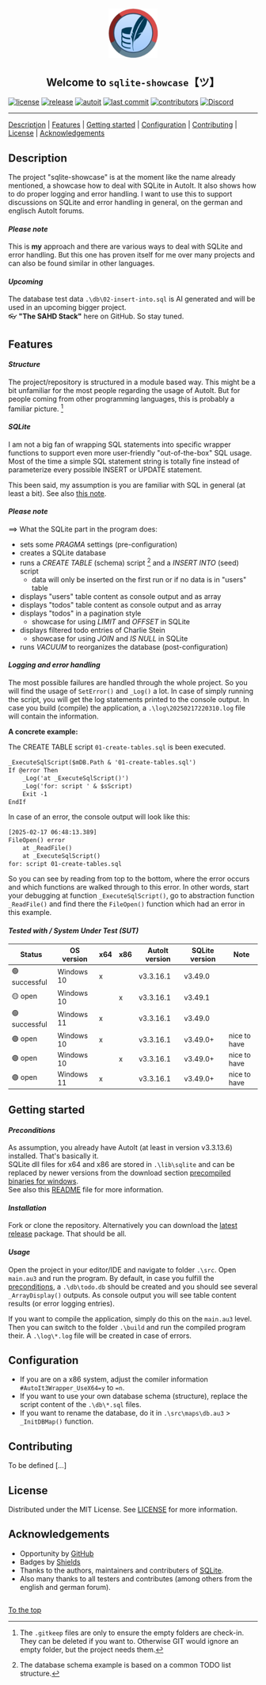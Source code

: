 #####

<p align="center">
    <img src="assets/images/logo.png" width="100" />
    <h2 align="center">Welcome to <code>sqlite-showcase</code>【ツ】</h2>
</p>

[![license](https://img.shields.io/badge/license-MIT-indianred.svg?style=flat-square&logo=spdx&logoColor=white)](https://github.com/sven-seyfert/sqlite-showcase/blob/main/LICENSE.md)
[![release](https://img.shields.io/github/release/sven-seyfert/sqlite-showcase.svg?color=slateblue&style=flat-square&logo=github)](https://github.com/sven-seyfert/sqlite-showcase/releases/latest)
[![autoit](https://img.shields.io/badge/lang-AutoIt-lightskyblue.svg?style=flat-square&logo=autodesk&logoColor=white)]()
[![last commit](https://img.shields.io/github/last-commit/sven-seyfert/sqlite-showcase.svg?color=darkgoldenrod&style=flat-square&logo=github)](https://github.com/sven-seyfert/sqlite-showcase/commits/main)
[![contributors](https://img.shields.io/github/contributors/sven-seyfert/sqlite-showcase.svg?color=darkolivegreen&style=flat-square&logo=github)](https://github.com/sven-seyfert/sqlite-showcase/graphs/contributors)
[![Discord](https://img.shields.io/badge/Discord-AutoIt_Community_Projects-%235865F2.svg?style=flat-square&logo=discord&logoColor=white)](https://discord.gg/5DWTpZK3QN)

---

[Description](#description) | [Features](#features) | [Getting started](#getting-started) | [Configuration](#configuration) | [Contributing](#contributing) | [License](#license) | [Acknowledgements](#acknowledgements)

## Description

The project "sqlite-showcase" is at the moment like the name already mentioned, a showcase how to deal with SQLite in AutoIt. It also shows how to do proper logging and error handling. I want to use this to support discussions on SQLite and error handling in general, on the german and englisch AutoIt forums.

#### *Please note*

This is **my** approach and there are various ways to deal with SQLite and error handling. But this one has proven itself for me over many projects and can also be found similar in other languages.

#### *Upcoming*

The database test data `.\db\02-insert-into.sql` is AI generated and will be used in an upcoming bigger project.<br>
👓 **"The SAHD Stack"** here on GitHub. So stay tuned.

## Features

#### *Structure*

The project/repository is structured in a module based way. This might be a bit unfamiliar for the most people regarding the usage of AutoIt. But for people coming from other programming languages, this is probably a familiar picture. [^1]

[^1]: The `.gitkeep` files are only to ensure the empty folders are check-in. They can be deleted if you want to. Otherwise GIT would ignore an empty folder, but the project needs them.

#### *SQLite*

I am not a big fan of wrapping SQL statements into specific wrapper functions to support even more user-friendly "out-of-the-box" SQL usage. Most of the time a simple SQL statement string is totally fine instead of parameterize every possible INSERT or UPDATE statement.

This been said, my assumption is you are familiar with SQL in general (at least a bit). See also [this note](#please-note).

#### *Please note*

==> What the SQLite part in the program does:

- sets some *PRAGMA* settings (pre-configuration)
- creates a SQLite database
- runs a *CREATE TABLE* (schema) script [^2] and a *INSERT INTO* (seed) script
  - data will only be inserted on the first run or if no data is in "users" table
- displays "users" table content as console output and as array
- displays "todos" table content as console output and as array
- displays "todos" in a pagination style
  - showcase for using *LIMIT* and *OFFSET* in SQLite
- displays filtered todo entries of Charlie Stein
  - showcase for using *JOIN* and *IS NULL* in SQLite
- runs *VACUUM* to reorganizes the database (post-configuration)

[^2]: The database schema example is based on a common TODO list structure.

#### *Logging and error handling*

The most possible failures are handled through the whole project. So you will find the usage of `SetError()` and `_Log()` a lot. In case of simply running the script, you will get the log statements printed to the console output. In case you build (compile) the application, a `.\log\20250217220310.log` file will contain the information.

**A concrete example:**

The CREATE TABLE script `01-create-tables.sql` is been executed.

``` autoit
_ExecuteSqlScript($mDB.Path & '01-create-tables.sql')
If @error Then
    _Log('at _ExecuteSqlScript()')
    _Log('for: script ' & $sScript)
    Exit -1
EndIf
```

In case of an error, the console output will look like this:

``` log
[2025-02-17 06:48:13.389]
FileOpen() error
	at _ReadFile()
	at _ExecuteSqlScript()
for: script 01-create-tables.sql
```

So you can see by reading from top to the bottom, where the error occurs and which functions are walked through to this error. In other words, start your debugging at function `_ExecuteSqlScript()`, go to abstraction function `_ReadFile()` and find there the `FileOpen()` function which had an error in this example.

#### *Tested with / System Under Test (SUT)*

| Status        | OS version | x64 | x86 | AutoIt version | SQLite version | Note         |
| ---           | ---        | --- | --- | ---            | ---            | ---          |
| 🟢 successful | Windows 10 | x   |     | v3.3.16.1      | v3.49.0        |              |
| 🟡 open       | Windows 10 |     | x   | v3.3.16.1      | v3.49.1        |              |
| 🟢 successful | Windows 11 | x   |     | v3.3.16.1      | v3.49.0        |              |
| 🟣 open       | Windows 10 | x   |     | v3.3.16.1      | v3.49.0+       | nice to have |
| 🟣 open       | Windows 10 |     | x   | v3.3.16.1      | v3.49.0+       | nice to have |
| 🟣 open       | Windows 11 | x   |     | v3.3.16.1      | v3.49.0+       | nice to have |

## Getting started

#### *Preconditions*

As assumption, you already have AutoIt (at least in version v3.3.13.6) installed. That's basically it.<br>
SQLite dll files for x64 and x86 are stored in `.\lib\sqlite` and can be replaced by newer versions from the download section [precompiled binaries for windows](https://www.sqlite.org/download.html).<br>
See also this [README](https://github.com/sven-seyfert/sqlite-showcase/blob/main/lib/sqlite/README.md) file for more information.

#### *Installation*

Fork or clone the repository. Alternatively you can download the [latest release](https://github.com/sven-seyfert/sqlite-showcase/releases/latest) package. That should be all.

#### *Usage*

Open the project in your editor/IDE and navigate to folder `.\src`. Open `main.au3` and run the program. By default, in case you fulfill the [preconditions](#preconditions), a `.\db\todo.db` should be created and you should see several `_ArrayDisplay()` outputs. As console output you will see table content results (or error logging entries).

If you want to compile the application, simply do this on the `main.au3` level. Then you can switch to the folder `.\build` and run the compiled program their. A `.\log\*.log` file will be created in case of errors.

## Configuration

- If you are on a x86 system, adjust the comiler information `#AutoIt3Wrapper_UseX64=y` to `=n`.
- If you want to use your own database schema (structure), replace the script content of the `.\db\*.sql` files.
- If you want to rename the database, do it in `.\src\maps\db.au3` > `_InitDBMap()` function.

## Contributing

To be defined [...]

## License

Distributed under the MIT License. See [LICENSE](https://github.com/sven-seyfert/sqlite-showcase/blob/main/LICENSE.md) for more information.

## Acknowledgements

- Opportunity by [GitHub](https://github.com)
- Badges by [Shields](https://shields.io)
- Thanks to the authors, maintainers and contributers of [SQLite](https://www.sqlite.org/copyright.html).
- Also many thanks to all testers and contributes (among others from the english and german forum).

##

[To the top](#)
